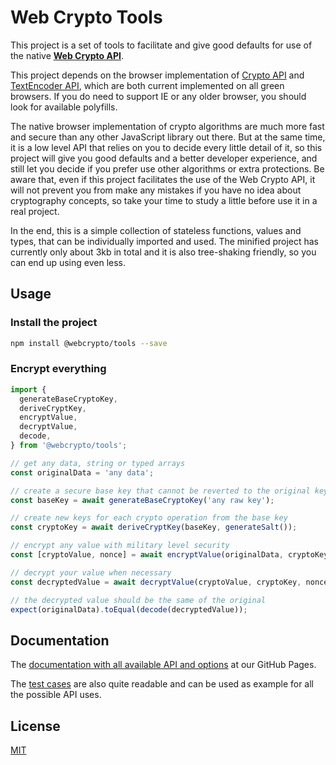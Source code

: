 # Web Crypto Tools

This project is a set of tools to facilitate and give good defaults for use of the native **[Web Crypto API](https://developer.mozilla.org/en-US/docs/Web/API/Web_Crypto_API)**.

This project depends on the browser implementation of [Crypto API](https://caniuse.com/#feat=cryptography) and [TextEncoder API](https://caniuse.com/#feat=textencoder), which are both current implemented on all green browsers. If you do need to support IE or any older browser, you should look for available polyfills.

The native browser implementation of crypto algorithms are much more fast and secure than any other JavaScript library out there. But at the same time, it is a low level API that relies on you to decide every little detail of it, so this project will give you good defaults and a better developer experience, and still let you decide if you prefer use other algorithms or extra protections. Be aware that, even if this project facilitates the use of the Web Crypto API, it will not prevent you from make any mistakes if you have no idea about cryptography concepts, so take your time to study a little before use it in a real project.

In the end, this is a simple collection of stateless functions, values and types, that can be individually imported and used. The minified project has currently only about 3kb in total and it is also tree-shaking friendly, so you can end up using even less.

## Usage

### Install the project

```bash
npm install @webcrypto/tools --save
```

### Encrypt everything

```ts
import {
  generateBaseCryptoKey,
  deriveCryptKey,
  encryptValue,
  decryptValue,
  decode,
} from '@webcrypto/tools';

// get any data, string or typed arrays
const originalData = 'any data';

// create a secure base key that cannot be reverted to the original key value
const baseKey = await generateBaseCryptoKey('any raw key');

// create new keys for each crypto operation from the base key
const cryptoKey = await deriveCryptKey(baseKey, generateSalt());

// encrypt any value with military level security
const [cryptoValue, nonce] = await encryptValue(originalData, cryptoKey);

// decrypt your value when necessary
const decryptedValue = await decryptValue(cryptoValue, cryptoKey, nonce);

// the decrypted value should be the same of the original
expect(originalData).toEqual(decode(decryptedValue));
```

## Documentation

The [documentation with all available API and options](https://willgm.github.io/web-crypto-tools/) at our GitHub Pages.

The [test cases](https://github.com/willgm/web-crypto-tools/tree/master/test) are also quite readable and can be used as example for all the possible API uses.

## License

[MIT](https://github.com/willgm/web-crypto-tools/blob/master/LICENSE)
